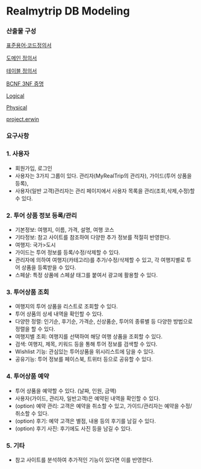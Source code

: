 # Realmytrip DB Modeling

### 산출물 구성

[표준용어·코드정의서](Database/표준용어·코드정의서.md)

[도메인 정의서](Database/도메인_정의서.md)

[테이블 정의서](Database/테이블_정의서.md)

[BCNF 3NF 증명](Database/BCNF_3NF_증명.md)

[Logical](Database/Logical.md)

[Physical](Database/Physical.md)

[project.erwin](Database/project.erwin)

### 요구사항

### 1. 사용자
- 회원가입, 로그인
- 사용자는 3가지 그룹이 있다. 관리자(MyRealTrip의 관리자), 가이드(투어 상품을 등록), 
- 사용자(일반 고객)관리자는 관리 페이지에서 사용자 목록을 관리(조회,삭제,수정)할 수 있다.

### 2. 투어 상품 정보 등록/관리
- 기본정보:  여행지, 이름, 가격, 설명, 여행 코스
- 기타정보: 참고 사이트를 참조하여 다양한 추가 정보를 적절히 반영한다.
- 여행지: 국가>도시
- 가이드는 투어 정보를 등록/수정/삭제할 수 있다.
- 관리자에 의하여 여행지(카테고리)를 추가/수정/삭제할 수 있고, 각 여행지별로 투어 상품을 등록받을 수 있다.
- 스페샬: 특정 상품에 스페샬 태그를 붙여서 광고에 활용할 수 있다.

### 3. 투어상품 조회
- 여행지의 투어 상품을 리스트로 조회할 수 있다.
- 투어 상품의 상세 내역을 확인할 수 있다.
- 다양한 정렬: 인기순, 후기순, 가격순, 신상품순, 투어의 종류별 등 다양한 방법으로 정렬을 할 수 있다.
- 여행지별 조회: 여행지를 선택하여 해당 여행 상품을 조회할 수 있다.
- 검색: 여행지, 제목, 키워드 등을 통해 투어 정보를 검색할 수 있다.
- Wishlist 기능: 관심있는 투어상품을 위시리스트에 담을 수 있다.
- 공유기능:  투어 정보를 페이스북, 트위터 등으로 공유할 수 있다.

### 4. 투어상품 예약
- 투어 상품을 예약할 수 있다. (날짜, 인원, 금액)
- 사용자(가이드, 관리자, 일반고객)은 예약된 내역을 확인할 수 있다.
- (option) 예약 관리: 고객은 예약을 취소할 수 있고, 가이드/관리자는 예약을 수정/취소할 수 있다.
- (option) 후기: 예약 고객은 별점, 내용 등의 후기를 남길 수 있다.
- (option) 후기 사진: 후기에도 사진 등을 남길 수 있다. 

### 5. 기타
- 참고 사이트를 분석하여 추가적인 기능이 있다면 이를 반영한다.
